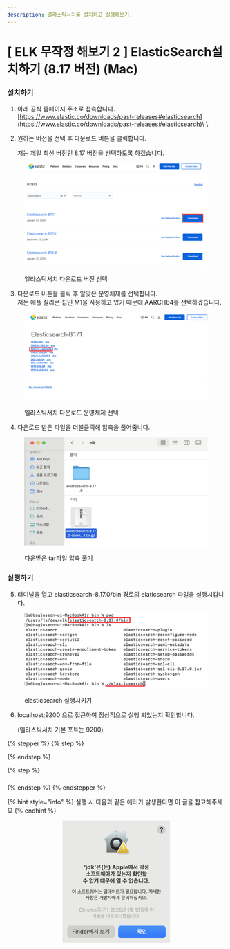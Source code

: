 ```yaml
---
description: 엘라스틱서치를 설치하고 실행해보기.
---
```


# \[ ELK 무작정 해보기 2 ] ElasticSearch설치하기 (8.17 버전) (Mac)

### 설치하기

1. 아래 공식 홈페이지 주소로 접속합니다.\
   [https://www.elastic.co/downloads/past-releases#elasticsearch](https://www.elastic.co/downloads/past-releases#elasticsearch)\
   \

2.  원하는 버전을 선택 후 다운로드 버튼을 클릭합니다.

    저는 제일 최신 버전인 8.17 버전을 선택하도록 하겠습니다.

<div data-full-width="false"><figure><img src="../.gitbook/assets/es_download (1).png" alt=""><figcaption><p>엘라스틱서치 다운로드 버전 선택</p></figcaption></figure></div>



3. 다운로드 버튼을 클릭 후 알맞은 운영체제를 선택합니다.\
   저는 애플 실리콘 칩인 M1을 사용하고 있기 때문에 AARCH64를 선택하겠습니다.

<figure><img src="../.gitbook/assets/es_download2.png" alt=""><figcaption><p>엘라스틱서치 다운로드 운영체제 선택</p></figcaption></figure>



4. 다운로드 받은 파일을 더블클릭해 압축을 풀어줍니다.

<figure><img src="../.gitbook/assets/es_download3.png" alt=""><figcaption><p>다운받은 tar파일 압축 풀기</p></figcaption></figure>



### 실행하기

5. 터미널을 열고 elasticsearch-8.17.0/bin 경로의 elaticsearch 파일을 실행시킵니다.

<div data-full-width="false"><figure><img src="../.gitbook/assets/es_terminal.png" alt=""><figcaption><p>elasticsearch 실행시키기</p></figcaption></figure></div>

6.  localhost:9200 으로 접근하여 정상적으로 실행 되었는지 확인합니다.

    (엘라스틱서치 기본 포트는 9200)





{% stepper %}
{% step %}



{% endstep %}

{% step %}
###


{% endstep %}
{% endstepper %}

{% hint style="info" %}
실행 시 다음과 같은 에러가 발생한다면 이 글을 참고해주세요
{% endhint %}

<div align="center" data-full-width="true"><figure><img src="../.gitbook/assets/image (3).png" alt="" width="249"><figcaption></figcaption></figure></div>







